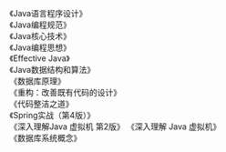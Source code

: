 《Java语言程序设计》  
《Java编程规范》  
《Java核心技术》  
《Java编程思想》  
《Effective Java》  
《Java数据结构和算法》  
《数据库原理》  
《重构：改善既有代码的设计》  
《代码整洁之道》  
《Spring实战（第4版）》  
《深入理解Java 虚拟机 第2版》
《深入理解 Java 虚拟机》  
《数据库系统概念》  